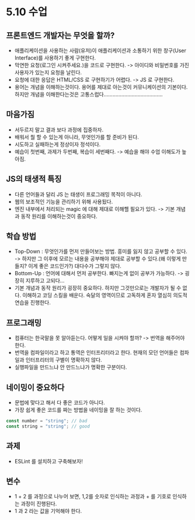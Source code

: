 # 5.10 수업

## 프론트엔드 개발자는 무엇을 할까?

- 애플리케이션을 사용하는 사람(유저)이 애플리케이션과 소통하기 위한 창구(User Interface)를 사용하기 좋게 구현한다.
- 막연한 요청(로그인 시켜주세요.)을 코드로 구현한다. -> 아이디와 비밀번호를 가진 사용자가 있는지 요청을 날린다.
- 요청에 대한 응답은 HTML/CSS 로 구현하기가 어렵다. -> JS 로 구현한다.
- 용어는 개념을 이해하는것이다. 용어를 제대로 아는것이 커뮤니케이션의 기본이다. 하지만 개념을 이해한다는것은 고통스럽다........................................

## 마음가짐

- 서두르지 말고 결과 보다 과정에 집중하자.
- 배워서 뭘 할 수 있는게 아니라, 무엇인가를 할 준비가 된다.
- 시도하고 실패하는게 정상이자 정석이다.
- 예습이 첫번째, 과제가 두번째, 복습이 세번째다. -> 예습을 해야 수업 이해도가 높아짐.

## JS의 태생적 특징

- 다른 언어들과 달리 JS 는 태생이 프로그래밍 목적이 아니다.
- 웹의 보조적인 기능을 관리하기 위해 사용됬다.
- 엔진 내부에서 처리되는 magic 에 대해 제대로 이해핼 필요가 있다. -> 기본 개념과 동작 원리를 이해하는것이 중요하다.

## 학습 방법

- Top-Down : 무엇인가를 먼저 만들어보는 방법. 흥미를 잃지 않고 공부할 수 있다. -> 하지만 그 이후에 모르는 내용을 공부해야 제대로 공부할 수 있다.(왜 이렇게 만들지? 이게 좋은 코드인가?) 대다수가 그렇지 않다.
- Bottom-Up : 언어에 대해서 먼저 공부한다. 빠지는게 없이 공부가 가능하다. -> 굉장히 지루하고 고되다...
- 기본 개념과 동작 원리가 굉장히 중요하다. 하지만 그것만으로는 개발자가 될 수 없다. 이해하고 코딩 스킬을 배운다. 숙달의 영역이므로 고독하게 혼자 열심히 의도적 연습을 진행한다.

## 프로그래밍

- 컴퓨터는 한국말을 못 알아듣는다. 어떻게 일을 시켜야 할까? -> 번역을 해주어야 한다.
- 번역을 컴파일이라고 하고 통역은 인터프리터라고 한다. 현재의 모던 언어들은 컴파일과 인터프리터의 구별이 명확하지 않다.
- 실행파일을 만드느냐 안 만드느냐가 명확한 구분이다.

## 네이밍이 중요하다

- 문법에 맞다고 해서 다 좋은 코드가 아니다.
- 가장 쉽게 좋은 코드를 짜는 방법을 네이밍을 잘 하는 것이다.

```javascript
const number = "string"; // bad
const string = "string"; // good
```

## 과제

- ESLint 를 설치하고 구축해보자!

## 변수

- 1 + 2 를 과정으로 나누어 보면, 1,2를 숫자로 인식하는 과정과 + 를 기호로 인식하는 과정이 진행된다.
- 1 과 2 라는 값을 기억해야 한다.
